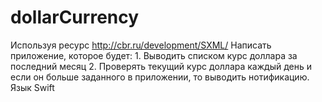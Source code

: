 # dollarCurrency
Используя ресурс http://cbr.ru/development/SXML/ Написать приложение, которое будет: 1. Выводить списком курс доллара за последний месяц 2. Проверять текущий курс доллара каждый день и если он больше заданного в приложении, то выводить нотификацию. Язык Swift
